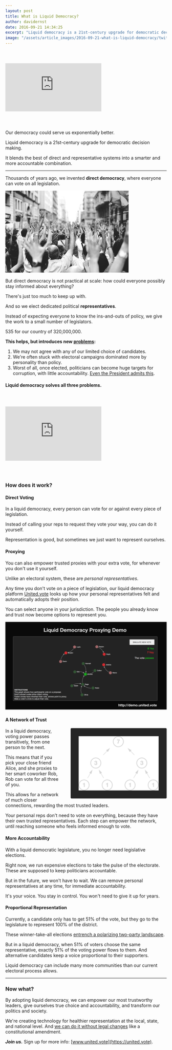 ```yaml
---
layout: post
title: What is Liquid Democracy?
author: davidernst
date: 2016-09-21 14:34:25
excerpt: "Liquid democracy is a 21st-century upgrade for democratic decision making. It blends the best of direct and representative systems into a smarter and more accountable combination."
image: "/assets/article_images/2016-09-21-what-is-liquid-democracy/twitter_large.png"
---
```


<iframe src="https://www.youtube.com/embed/BvA0J_2ZpIQ" frameborder="0" allowfullscreen style="margin: 40px auto"></iframe>

<br />

Our democracy could serve us exponentially better.

Liquid democracy is a 21st-century upgrade for democratic decision making.

It blends the best of direct and representative systems into a smarter and more accountable combination.

---------

Thousands of years ago, we invented **direct democracy**, where everyone can vote on all legislation.

![](/assets/article_images/2016-09-21-what-is-liquid-democracy/crowd-raises-hands-photo.png)

But direct democracy is not practical at scale: how could everyone possibly stay informed about everything?

There's just too much to keep up with.

And so we elect dedicated political **representatives**.

Instead of expecting everyone to know the ins-and-outs of policy, we give the work to a small number of legislators.

535 for our country of 320,000,000.

**This helps, but introduces new [problems](/assets/article_images/2016-09-21-what-is-liquid-democracy/congressional-approval-history.png):**

1. We may not agree with any of our limited choice of candidates.
2. We're often stuck with electoral campaigns dominated more by personality than policy.
3. Worst of all, once elected, politicians can become huge targets for corruption, with little accountability. [Even the President admits this](https://www.youtube.com/watch?v=e4tHW9_bb08).

#### Liquid democracy solves all three problems.

<iframe src="https://www.youtube.com/embed/Ya1dNNzkQTE" frameborder="0" allowfullscreen style="margin: 40px auto" height="169px"></iframe>

<br />

### How does it work?

#### Direct Voting

In a liquid democracy, every person can vote for or against every piece of legislation.

Instead of calling your reps to request they vote your way, you can do it yourself.

Representation is good, but sometimes we just want to represent ourselves.

#### Proxying

You can also empower trusted proxies with your extra vote, for whenever you don't use it yourself.

Unlike an electoral system, these are *personal representatives*.

Any time you don't vote on a piece of legislation, our liquid democracy platform [United.vote](https://united.vote) looks up how your personal representatives felt and automatically adopts their position.

You can select anyone in your jurisdiction. The people you already know and trust now become options to represent you.

[![Click for an interactive demo of liquid proxying](/assets/article_images/2016-09-21-what-is-liquid-democracy/liquid-democracy-simulation-screenshot.png)](https://demo.united.vote)

#### A Network of Trust

<img src="/assets/article_images/2016-09-21-what-is-liquid-democracy/voting_power_graphic.png" style="background-color: #252525; border-radius: 3px; float: right; margin-left: 28px; padding: 25px; width: 250px;" />

In a liquid democracy, voting power passes transitively, from one person to the next.

This means that if you pick your close friend Alice, and she proxies to her smart coworker Rob, Rob can vote for all three of you.

This allows for a network of much closer connections, rewarding the most trusted leaders.

Your personal reps don't need to vote on everything, because they have their own trusted representatives. Each step can empower the network, until reaching someone who feels informed enough to vote.

#### More Accountability

With a liquid democratic legislature, you no longer need legislative elections.

Right now, we run expensive elections to take the pulse of the electorate. These are supposed to keep politicians accountable.

But in the future, we won't have to wait. We can remove personal representatives at any time, for immediate accountability.

It's your voice. You stay in control. You won't need to give it up for years.

#### Proportional Representation

Currently, a candidate only has to get 51% of the vote, but they go to the legislature to represent 100% of the district.

These winner-take-all elections [entrench a polarizing two-party landscape](/2017/03/06/how-to-move-past-two-parties/).

But in a liquid democracy, when 51% of voters choose the same representative, exactly 51% of the voting power flows to them. And alternative candidates keep a voice proportional to their supporters.

Liquid democracy can include many more communities than our current electoral process allows.

---------

### Now what?

By adopting liquid democracy, we can empower our most trustworthy leaders, give ourselves true choice and accountability, and transform our politics and society.

We're creating technology for healthier representation at the local, state, and national level. And [we can do it without legal changes](/2017/07/04/running-liquid-democracy-candidates/) like a constitutional amendment.

***Join us.*** Sign up for more info: [www.united.vote](https://united.vote).
